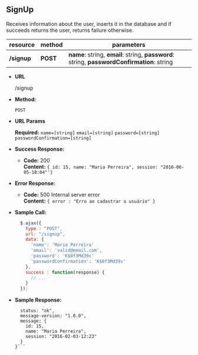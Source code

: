 **SignUp**
----
  Receives information about the user, inserts it in the database and if succeeds returns the user, returns failure otherwise.

| resource         | method         | parameters                              |
|:-----------------|:---------------| ----------------------------------------|
| **/signup**      | **POST**       | **name**: string, **email**: string, **password**: string, **passwordConfirmation**: string|

* **URL**

  /signup

* **Method:**

  `POST`
  
*  **URL Params**

   **Required:**
   `name=[string]`
   `email=[string]`
   `password=[string]`
   `passwordConfirmation=[string]`

* **Success Response:**

  * **Code:** 200 <br />
    **Content:** `{ id: 15, name: "Maria Perreira", session: "2016-06-05-18:04"'}`
 
* **Error Response:**

  * **Code:** 500 Internal server error <br />
    **Content:** `{ error : "Erro ao cadastrar o usuário" }`

* **Sample Call:**

  ```javascript
    $.ajax({
      type : "POST",
      url: "/signup",
      data: {
      	'name': 'Maria Perreira'
        'email': 'valid@email.com',
        'password': 'K$0f3Md39s'
        'passwordConfirmation': 'K$0f3Md39s'
      },
      success : function(response) {
        // ...
      }
    });
  ```

* **Sample Response:**

  ```javascript{
    status: "ok",
    message-version: "1.0.0",
    message: {
      id: 15,
      name: "Maria Perreira", 
      session: "2016-02-03-12:23"
    }
  }```